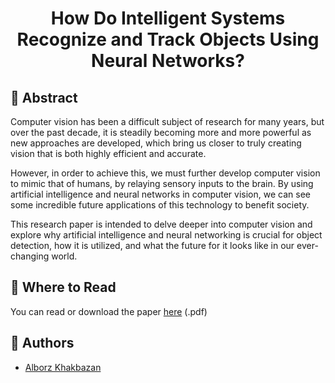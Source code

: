 <h1 align="center"> How Do Intelligent Systems Recognize and Track Objects Using Neural Networks?</h1>

## 🧠 Abstract

Computer vision has been a difficult subject of research for many years, but
over the past decade, it is steadily becoming more and more powerful as new
approaches are developed, which bring us closer to truly creating vision that is both
highly efficient and accurate.</p>  

However, in order to achieve this, we must further
develop computer vision to mimic that of humans, by relaying sensory inputs to the
brain. By using artificial intelligence and neural networks in computer vision, we can
see some incredible future applications of this technology to benefit society. </p>
  
This research paper is intended to delve deeper into computer vision and explore why
artificial intelligence and neural networking is crucial for object detection, how it is
utilized, and what the future for it looks like in our ever-changing world.</p>

## 📖 Where to Read
You can read or download the paper [here](https://drive.google.com/file/d/1IvOiPM2kWaKn5M2CvKjLmir2ZMWfpyBU/view?usp=sharing) (.pdf)

## 📝 Authors
- [Alborz Khakbazan](https://www.linkedin.com/in/alborzk/)
